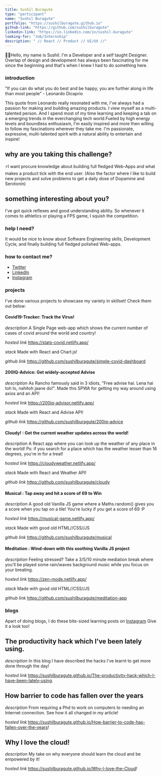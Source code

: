 ```yaml
---
title: Sushil Buragute
type: "participant"
name: "Sushil Buragute"
portfolio: "https://sushilburagute.github.io"
github-link: "https://github.com/sushilburagute"
linkedin-link: "https://in.linkedin.com/in/sushil-buragute"
looking-for: "Job/Internship"
description: " // React // Product // UI/UX //"
---
```


👨‍💻Hello, my name is Sushil.
I'm a Developer and a self taught Designer. Overlap of design and development has always been fascinating for me since the beginning and that's when I knew I had to do something here.

### introduction

"If you can do what you do best and be happy, you are further along in life than most people" - Leonardo Dicaprio

This quote from Leonardo really resonated with me, I've always had a passion for making and building amazing products. I view myself as a multi-talented person. And I spend most of my time learning and keeping a tab on a emerging trends in the everchanging tech world.Fueled by high energy levels and boundless enthusiasm, I'm easily inspired and more then willing to follow my fascinations wherever they take me. I'm passionate, expressive, multi-talented spirit with a natural ability to entertain and inspire!

## why are you taking this challenge?

⚡I want procure knowledge about building full fledged Web-Apps and what makes a product tick with the end user.
(Also the factor where I like to build new projects and solve problems to get a daily dose of Dopamine and Serotonin)

## something interesting about you?

I've got quick reflexes and good understanding ability. So whenever it comes to athletics or playing a FPS game, I squish the competition.

### help I need?

It would be nice to know about Software Engineering skills, Development Cycle, and finally building full fledged polished Web-apps.

### how to contact me?

- [Twitter](https://twitter.com/codetastic1)
- [LinkedIn](https://in.linkedin.com/in/sushil-buragute)
- [Instagram](https://instagram.com/sushil.buragute)

### projects

I've done various projects to showcase my variety in skillset! Check them out below:

#### Covid19-Tracker: Track the Virus!

_description_ A Single Page web-app which shows the current number of cases of covid around the world and country!

_hosted link_ https://stats-covid.netlify.app/

_stack_ Made with React and Chart.js!

_github link_ https://github.com/sushilburagute/simple-covid-dashboard

#### 200IQ-Advice: Get widely-accepted Advise

_description_ As Rancho famously said in 3 idiots, "Free advise hai. Lena hai toh lo, nahitoh jaane do!". Made this SPWA for getting my way around using axios and an API!

_hosted link_ https://200iq-advisor.netlify.app/

_stack_ Made with React and Advise API!

_github link_ https://github.com/sushilburagute/200iq-advice

#### Cloudy! : Get the current weather updates across the world!

_description_ A React app where you can look up the weather of any place in the world! Ps: if you search for a place which has the weather lesser than 16 degrees, you're in for a treat!

_hosted link_ https://cloudyweather.netlify.app/

_stack_ Made with React and Weather API!

_github link_ https://github.com/sushilburagute/cloudy

#### Musical : Tap away and hit a score of 69 to Win

_description_ A good old Vanilla JS game where a Maths.random() gives you a score when you tap on a tile! You're lucky if you get a score of 69 :P

_hosted link_ https://musical-game.netlify.app/

_stack_ Made with good old HTML//CSS//JS

_github link_ https://github.com/sushilburagute/musical

#### Meditation : Wind-down with this soothing Vanilla JS project

_description_ Feeling stressed? Take a 3/5/10 minute mediation break where you'll be played some rain/waves background music while you focus on your breating.

_hosted link_ https://zen-mode.netlify.app/

_stack_ Made with good old HTML//CSS//JS

_github link_ https://github.com/sushilburagute/meditation-app

### blogs

Apart of doing blogs, I do these bite-sized learning posts on [Instagram](https://instagram.com/sushil.buragute) Give it a look too!

## The productivity hack which I've been lately using.

_description_ In this blog I have described the hacks I've learnt to get more done through the day!

_hosted link_ https://sushilburagute.github.io/The-productivity-hack-which-I-have-been-lately-using.

## How barrier to code has fallen over the years

_description_ From requiring a Phd to work on computers to needing an Internet connection. See how it all changed in my article!

_hosted link_ https://sushilburagute.github.io/How-barrier-to-code-has-fallen-over-the-years!

## Why I love the cloud!

_description_ My take on why everyone should learn the cloud and be empowered by it!

_hosted link_ https://sushilburagute.github.io/Why-I-love-the-Cloud!

